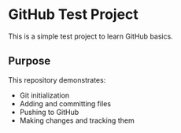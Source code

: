 # GitHub Test Project

This is a simple test project to learn GitHub basics.

## Purpose

This repository demonstrates:
- Git initialization
- Adding and committing files
- Pushing to GitHub
- Making changes and tracking them
